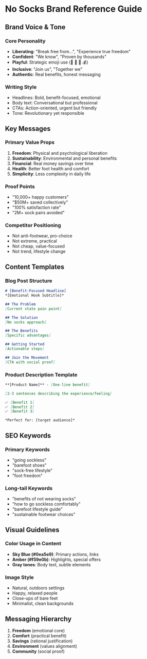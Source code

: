 # No Socks Brand Reference Guide

## Brand Voice & Tone
### Core Personality
- **Liberating**: "Break free from...", "Experience true freedom"
- **Confident**: "We know", "Proven by thousands" 
- **Playful**: Strategic emoji use (🧦 🦶 🌱 💰)
- **Inclusive**: "Join us", "Together we"
- **Authentic**: Real benefits, honest messaging

### Writing Style
- Headlines: Bold, benefit-focused, emotional
- Body text: Conversational but professional
- CTAs: Action-oriented, urgent but friendly
- Tone: Revolutionary yet responsible

## Key Messages
### Primary Value Props
1. **Freedom**: Physical and psychological liberation
2. **Sustainability**: Environmental and personal benefits  
3. **Financial**: Real money savings over time
4. **Health**: Better foot health and comfort
5. **Simplicity**: Less complexity in daily life

### Proof Points
- "10,000+ happy customers"
- "$50M+ saved collectively"
- "100% satisfaction rate"
- "2M+ sock pairs avoided"

### Competitor Positioning
- Not anti-footwear, pro-choice
- Not extreme, practical
- Not cheap, value-focused
- Not trend, lifestyle change

## Content Templates

### Blog Post Structure
```markdown
# [Benefit-Focused Headline]
*[Emotional Hook Subtitle]*

## The Problem
[Current state pain point]

## The Solution  
[No socks approach]

## The Benefits
[Specific advantages]

## Getting Started
[Actionable steps]

## Join the Movement
[CTA with social proof]
```

### Product Description Template
```markdown
**[Product Name]** - [One-line benefit]

[2-3 sentences describing the experience/feeling]

✅ [Benefit 1]
✅ [Benefit 2] 
✅ [Benefit 3]

*Perfect for: [target audience]*
```

## SEO Keywords
### Primary Keywords
- "going sockless"
- "barefoot shoes" 
- "sock-free lifestyle"
- "foot freedom"

### Long-tail Keywords
- "benefits of not wearing socks"
- "how to go sockless comfortably"
- "barefoot lifestyle guide"
- "sustainable footwear choices"

## Visual Guidelines
### Color Usage in Content
- **Sky Blue (#0ea5e9)**: Primary actions, links
- **Amber (#f59e0b)**: Highlights, special offers
- **Gray tones**: Body text, subtle elements

### Image Style
- Natural, outdoors settings
- Happy, relaxed people
- Close-ups of bare feet
- Minimalist, clean backgrounds

## Messaging Hierarchy
1. **Freedom** (emotional core)
2. **Comfort** (practical benefit)
3. **Savings** (rational justification)
4. **Environment** (values alignment)
5. **Community** (social proof)